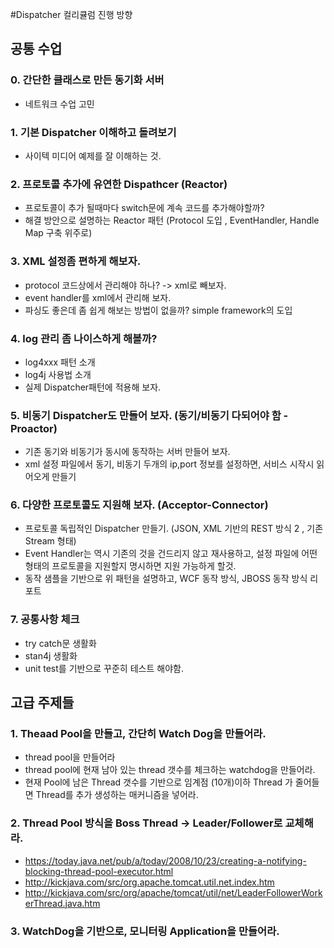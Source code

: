 #Dispatcher 컬리큘럼 진행 방향

## 공통 수업


### 0. 간단한 클래스로 만든 동기화 서버 
* 네트워크 수업 고민


### 1. 기본 Dispatcher 이해하고 돌려보기
* 사이텍 미디어 예제를 잘 이해하는 것. 


### 2. 프로토콜 추가에 유연한 Dispathcer (Reactor)
* 프로토콜이 추가 될때마다 switch문에 계속 코드를 추가해야할까? 
* 해결 방안으로 설명하는 Reactor 패턴 (Protocol 도입 , EventHandler, Handle Map 구축 위주로) 

### 3. XML 설정좀 편하게 해보자. 
* protocol 코드상에서 관리해야 하나?  -> xml로 빼보자. 
* event handler를 xml에서 관리해 보자. 
* 파싱도 좋은데 좀 쉽게 해보는 방법이 없을까? simple framework의 도입

### 4. log 관리 좀 나이스하게 해볼까?
* log4xxx 패턴 소개
* log4j 사용법 소개 
* 실제 Dispatcher패턴에 적용해 보자. 

### 5. 비동기 Dispatcher도 만들어 보자. (동기/비동기 다되어야 함 - Proactor)
* 기존 동기와 비동기가 동시에 동작하는 서버 만들어 보자. 
* xml 설정 파일에서 동기, 비동기 두개의 ip,port 정보를 설정하면, 서비스 시작시 읽어오게 만들기

### 6. 다양한 프로토콜도 지원해 보자. (Acceptor-Connector)
* 프로토콜 독립적인 Dispatcher 만들기. (JSON, XML 기반의 REST 방식 2 , 기존 Stream 형태)
* Event Handler는 역시 기존의 것을 건드리지 않고 재사용하고, 설정 파일에 어떤 형태의 프로토콜을 지원할지 명시하면 지원 가능하게 할것.
* 동작 샘플을 기반으로 위 패턴을 설명하고, WCF 동작 방식, JBOSS 동작 방식 리포트



### 7. 공통사항 체크
* try catch문 생활화
* stan4j 생활화
* unit test를 기반으로 꾸준히 테스트 해야함.


## 고급 주제들 

### 1. Theaad Pool을 만들고, 간단히 Watch Dog을 만들어라.
* thread pool을 만들어라 
* thread pool에 현재 남아 있는 thread 갯수를 체크하는 watchdog을 만들어라.
* 현재 Pool에 남은 Thread 갯수를 기반으로 임계점 (10개)이하 Thread 가 줄어들면 Thread를 추가 생성하는 매커니즘을 넣어라. 


### 2. Thread Pool 방식을 Boss Thread -> Leader/Follower로 교체해라. 
* https://today.java.net/pub/a/today/2008/10/23/creating-a-notifying-blocking-thread-pool-executor.html
* http://kickjava.com/src/org.apache.tomcat.util.net.index.htm
* http://kickjava.com/src/org/apache/tomcat/util/net/LeaderFollowerWorkerThread.java.htm



### 3. WatchDog을 기반으로, 모니터링 Application을 만들어라. 
